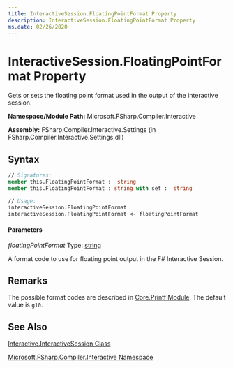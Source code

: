 ```yaml
---
title: InteractiveSession.FloatingPointFormat Property
description: InteractiveSession.FloatingPointFormat Property
ms.date: 02/26/2020
---
```


# InteractiveSession.FloatingPointFormat Property

Gets or sets the floating point format used in the output of the interactive session.

**Namespace/Module Path:** Microsoft.FSharp.Compiler.Interactive

**Assembly:** FSharp.Compiler.Interactive.Settings (in FSharp.Compiler.Interactive.Settings.dll)

## Syntax

```fsharp
// Signatures:
member this.FloatingPointFormat :  string
member this.FloatingPointFormat : string with set :  string

// Usage:
interactiveSession.FloatingPointFormat
interactiveSession.FloatingPointFormat <- floatingPointFormat
```

#### Parameters
*floatingPointFormat*
Type: [string](../core-library-reference/core.string-type-abbreviation-[fsharp].md)

A format code to use for floating point output in the F# Interactive Session.

## Remarks
The possible format codes are described in [Core.Printf Module](../core-library-reference/core.printf-module-[fsharp].md). The default value is `g10`.

## See Also
[Interactive.InteractiveSession Class](Interactive.InteractiveSession-Class.md)

[Microsoft.FSharp.Compiler.Interactive Namespace](index.md)
